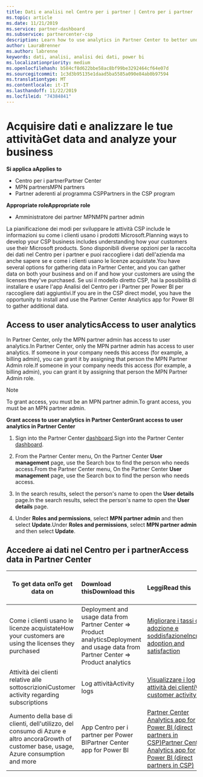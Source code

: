 ```yaml
---
title: Dati e analisi nel Centro per i partner | Centro per i partner
ms.topic: article
ms.date: 11/21/2019
ms.service: partner-dashboard
ms.subservice: partnercenter-csp
description: Learn how to use analytics in Partner Center to better understand your business and how your customers are using the licenses you've purchased.
author: LauraBrenner
ms.author: labrenne
keywords: dati, analisi, analisi dei dati, power bi
ms.localizationpriority: medium
ms.openlocfilehash: b584cf8d622bbe58ac8bf99be3292464cf64e07d
ms.sourcegitcommit: 1c3d3b95135e1daad5ba5585a090e84ab0b97594
ms.translationtype: MT
ms.contentlocale: it-IT
ms.lasthandoff: 11/22/2019
ms.locfileid: "74384841"
---
```

# <a name="get-data-and-analyze-your-business"></a><span data-ttu-id="b2b07-104">Acquisire dati e analizzare le tue attività</span><span class="sxs-lookup"><span data-stu-id="b2b07-104">Get data and analyze your business</span></span>

<span data-ttu-id="b2b07-105">**Si applica a**</span><span class="sxs-lookup"><span data-stu-id="b2b07-105">**Applies to**</span></span>

- <span data-ttu-id="b2b07-106">Centro per i partner</span><span class="sxs-lookup"><span data-stu-id="b2b07-106">Partner Center</span></span>
- <span data-ttu-id="b2b07-107">MPN partners</span><span class="sxs-lookup"><span data-stu-id="b2b07-107">MPN partners</span></span>
- <span data-ttu-id="b2b07-108">Partner aderenti al programma CSP</span><span class="sxs-lookup"><span data-stu-id="b2b07-108">Partners in the CSP program</span></span>

<span data-ttu-id="b2b07-109">**Appropriate role**</span><span class="sxs-lookup"><span data-stu-id="b2b07-109">**Appropriate role**</span></span>

- <span data-ttu-id="b2b07-110">Amministratore dei partner MPN</span><span class="sxs-lookup"><span data-stu-id="b2b07-110">MPN partner admin</span></span>

<span data-ttu-id="b2b07-111">La pianificazione dei modi per sviluppare le attività CSP include le informazioni su come i clienti usano i prodotti Microsoft.</span><span class="sxs-lookup"><span data-stu-id="b2b07-111">Planning ways to develop your CSP business includes understanding how your customers use their Microsoft products.</span></span> <span data-ttu-id="b2b07-112">Sono disponibili diverse opzioni per la raccolta dei dati nel Centro per i partner e puoi raccogliere i dati dell'azienda ma anche sapere se e come i clienti usano le licenze acquistate.</span><span class="sxs-lookup"><span data-stu-id="b2b07-112">You have several options for gathering data in Partner Center, and you can gather data on both your business and on if and how your customers are using the licenses they've purchased.</span></span> <span data-ttu-id="b2b07-113">Se usi il modello diretto CSP, hai la possibilità di installare e usare l'app Analisi del Centro per i Partner per Power BI per raccogliere dati aggiuntivi.</span><span class="sxs-lookup"><span data-stu-id="b2b07-113">If you are in the CSP direct model, you have the opportunity to install and use the Partner Center Analytics app for Power BI to gather additional data.</span></span>

## <a name="access-to-user-analytics"></a><span data-ttu-id="b2b07-114">Access to user analytics</span><span class="sxs-lookup"><span data-stu-id="b2b07-114">Access to user analytics</span></span>

<span data-ttu-id="b2b07-115">In Partner Center, only the MPN partner admin has access to user analytics.</span><span class="sxs-lookup"><span data-stu-id="b2b07-115">In Partner Center, only the MPN partner admin has access to user analytics.</span></span> <span data-ttu-id="b2b07-116">If someone in your company needs this access (for example, a billing admin), you can grant it by assigning that person the MPN Partner Admin role.</span><span class="sxs-lookup"><span data-stu-id="b2b07-116">If someone in your company needs this access (for example, a billing admin), you can grant it by assigning that person the MPN Partner Admin role.</span></span>

>[!NOTE] 
><span data-ttu-id="b2b07-117">To grant access, you must be an MPN partner admin.</span><span class="sxs-lookup"><span data-stu-id="b2b07-117">To grant access, you must be an MPN partner admin.</span></span>

<span data-ttu-id="b2b07-118">**Grant access to user analytics in Partner Center**</span><span class="sxs-lookup"><span data-stu-id="b2b07-118">**Grant access to user analytics in Partner Center**</span></span> 

1. <span data-ttu-id="b2b07-119">Sign into the Partner Center [dashboard](https://partner.microsoft.com/dashboard).</span><span class="sxs-lookup"><span data-stu-id="b2b07-119">Sign into the Partner Center [dashboard](https://partner.microsoft.com/dashboard).</span></span>

2. <span data-ttu-id="b2b07-120">From the Partner Center menu, On the Partner Center **User management** page, use the Search box to find the person who needs access.</span><span class="sxs-lookup"><span data-stu-id="b2b07-120">From the Partner Center menu, On the Partner Center **User management** page, use the Search box to find the person who needs access.</span></span>
2.  <span data-ttu-id="b2b07-121">In the search results, select the person's name to open the **User details** page.</span><span class="sxs-lookup"><span data-stu-id="b2b07-121">In the search results, select the person's name to open the **User details** page.</span></span>
3.  <span data-ttu-id="b2b07-122">Under **Roles and permissions**, select **MPN partner admin** and then select **Update**.</span><span class="sxs-lookup"><span data-stu-id="b2b07-122">Under **Roles and permissions**, select **MPN partner admin** and then select **Update**.</span></span>

 
## <a name="access-data-in-partner-center"></a><span data-ttu-id="b2b07-123">Accedere ai dati nel Centro per i partner</span><span class="sxs-lookup"><span data-stu-id="b2b07-123">Access data in Partner Center</span></span>

|<span data-ttu-id="b2b07-124">**To get data on**</span><span class="sxs-lookup"><span data-stu-id="b2b07-124">**To get data on**</span></span>   |<span data-ttu-id="b2b07-125">**Download this**</span><span class="sxs-lookup"><span data-stu-id="b2b07-125">**Download this**</span></span>   |<span data-ttu-id="b2b07-126">**Leggi**</span><span class="sxs-lookup"><span data-stu-id="b2b07-126">**Read this**</span></span>   | <span data-ttu-id="b2b07-127">**Si applica a**</span><span class="sxs-lookup"><span data-stu-id="b2b07-127">**Applies to**</span></span>    |
|---------------------|:-----------------------|:---------------|:--------------|
|<span data-ttu-id="b2b07-128">Come i clienti usano le licenze acquistate</span><span class="sxs-lookup"><span data-stu-id="b2b07-128">How your customers are using the licenses they purchased</span></span>   |<span data-ttu-id="b2b07-129">Deployment and usage data from Partner Center => Product analytics</span><span class="sxs-lookup"><span data-stu-id="b2b07-129">Deployment and usage data from Partner Center => Product analytics</span></span>   |[<span data-ttu-id="b2b07-130">Migliorare i tassi di adozione e soddisfazione</span><span class="sxs-lookup"><span data-stu-id="b2b07-130">Increase adoption and satisfaction</span></span>](increasing-adoption-and-satisfaction.md)|<span data-ttu-id="b2b07-131">Partner CSP</span><span class="sxs-lookup"><span data-stu-id="b2b07-131">CSP partners</span></span>|
|<span data-ttu-id="b2b07-132">Attività dei clienti relative alle sottoscrizioni</span><span class="sxs-lookup"><span data-stu-id="b2b07-132">Customer activity regarding subscriptions</span></span>   |<span data-ttu-id="b2b07-133">Log attività</span><span class="sxs-lookup"><span data-stu-id="b2b07-133">Activity logs</span></span>   |[<span data-ttu-id="b2b07-134">Visualizzare i log attività dei clienti</span><span class="sxs-lookup"><span data-stu-id="b2b07-134">View customer activity logs</span></span>](activity-logs.md)|<span data-ttu-id="b2b07-135">Partner CSP</span><span class="sxs-lookup"><span data-stu-id="b2b07-135">CSP partners</span></span>   |
|<span data-ttu-id="b2b07-136">Aumento della base di clienti, dell'utilizzo, del consumo di Azure e altro ancora</span><span class="sxs-lookup"><span data-stu-id="b2b07-136">Growth of customer base, usage, Azure consumption and more</span></span>   |<span data-ttu-id="b2b07-137">App Centro per i partner per Power BI</span><span class="sxs-lookup"><span data-stu-id="b2b07-137">Partner Center app for Power BI</span></span>   |[<span data-ttu-id="b2b07-138">Partner Center Analytics app for Power BI (direct partners in CSP)</span><span class="sxs-lookup"><span data-stu-id="b2b07-138">Partner Center Analytics app for Power BI (direct partners in CSP)</span></span>](power-bi-app-for-direct-partners.md)|<span data-ttu-id="b2b07-139">Partner diretti in CSP</span><span class="sxs-lookup"><span data-stu-id="b2b07-139">CSP direct partners</span></span>|






